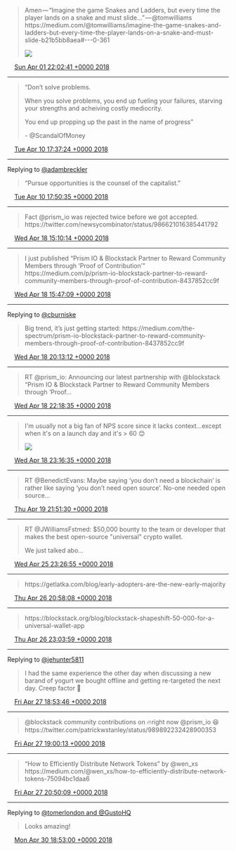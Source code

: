 > Amen — “Imagine the game Snakes and Ladders, but every time the player lands on a snake and must slide…” — @tomwilliams https://medium\.com/@tomwilliams/imagine\-the\-game\-snakes\-and\-ladders\-but\-every\-time\-the\-player\-lands\-on\-a\-snake\-and\-must\-slide\-b21b5bb8aea\#\-\-\-0\-361 
> 
> ![](../../media/980566142317101056-DZurtY7XcAA18UU.jpg)

<img src="../../media/tweet.ico" width="12" /> [Sun Apr 01 22:02:41 +0000 2018](https://twitter.com/adambreckler/status/980566142317101056)

----

> “Don’t solve problems\.  
>   
> When you solve problems, you end up fueling your failures, starving your strengths and acheiving costly mediocrity\.   
>   
> You end up propping up the past in the name of progress”   
>   
> \- @ScandalOfMoney

<img src="../../media/tweet.ico" width="12" /> [Tue Apr 10 17:37:24 +0000 2018](https://twitter.com/adambreckler/status/983760875847733248)

----

Replying to [@adambreckler](https://twitter.com/adambreckler/status/983760875847733248)

> “Pursue opportunities is the counsel of the capitalist\.”

<img src="../../media/tweet.ico" width="12" /> [Tue Apr 10 17:50:35 +0000 2018](https://twitter.com/adambreckler/status/983764194032926720)

----

> Fact @prism\_io was rejected twice before we got accepted\. https://twitter\.com/newsycombinator/status/986621016385441792

<img src="../../media/tweet.ico" width="12" /> [Wed Apr 18 15:10:14 +0000 2018](https://twitter.com/adambreckler/status/986622942376165376)

----

> I just published “Prism IO &amp; Blockstack Partner to Reward Community Members through ‘Proof of Contribution’” https://medium\.com/p/prism\-io\-blockstack\-partner\-to\-reward\-community\-members\-through\-proof\-of\-contribution\-8437852cc9f

<img src="../../media/tweet.ico" width="12" /> [Wed Apr 18 15:47:09 +0000 2018](https://twitter.com/adambreckler/status/986632230058516481)

----

Replying to [@cburniske](https://twitter.com/cburniske/status/986394652516454400)

> Big trend, it’s just getting started: https://medium\.com/the\-spectrum/prism\-io\-blockstack\-partner\-to\-reward\-community\-members\-through\-proof\-of\-contribution\-8437852cc9f

<img src="../../media/tweet.ico" width="12" /> [Wed Apr 18 20:13:12 +0000 2018](https://twitter.com/adambreckler/status/986699183720579073)

----

> RT @prism\_io: Announcing our latest partnership with @blockstack  
> “Prism IO &amp; Blockstack Partner to Reward Community Members through ‘Proof…

<img src="../../media/tweet.ico" width="12" /> [Wed Apr 18 22:18:35 +0000 2018](https://twitter.com/adambreckler/status/986730737607913474)

----

> I'm usually not a big fan of NPS score since it lacks context\.\.\.except when it's on a launch day and it's &gt; 60 😊 
> 
> ![](../../media/986745337292308480-DbGfTJBUMAE9h8s.jpg)

<img src="../../media/tweet.ico" width="12" /> [Wed Apr 18 23:16:35 +0000 2018](https://twitter.com/adambreckler/status/986745337292308480)

----

> RT @BenedictEvans: Maybe saying ‘you don’t need a blockchain’ is rather like saying ‘you don’t need open source’\. No\-one needed open source…

<img src="../../media/tweet.ico" width="12" /> [Thu Apr 19 21:51:30 +0000 2018](https://twitter.com/adambreckler/status/987086310706827265)

----

> RT @JWilliamsFstmed: $50,000 bounty to the team or developer that makes the best open\-source "universal" crypto wallet\.  
>   
> We just talked abo…

<img src="../../media/tweet.ico" width="12" /> [Wed Apr 25 23:26:55 +0000 2018](https://twitter.com/adambreckler/status/989284650425008129)

----

> https://getlatka\.com/blog/early\-adopters\-are\-the\-new\-early\-majority

<img src="../../media/tweet.ico" width="12" /> [Thu Apr 26 20:58:08 +0000 2018](https://twitter.com/adambreckler/status/989609594916782080)

----

> https://blockstack\.org/blog/blockstack\-shapeshift\-50\-000\-for\-a\-universal\-wallet\-app

<img src="../../media/tweet.ico" width="12" /> [Thu Apr 26 23:03:59 +0000 2018](https://twitter.com/adambreckler/status/989641268727758849)

----

Replying to [@jehunter5811](https://twitter.com/polluterofminds/status/989835079043178497)

> I had the same experience the other day when discussing a new barand of yogurt we bought offline and getting re\-targeted the next day\. Creep factor 💯

<img src="../../media/tweet.ico" width="12" /> [Fri Apr 27 18:53:46 +0000 2018](https://twitter.com/adambreckler/status/989940686374883328)

----

> @blockstack community contributions on 🔥right now @prism\_io 😆 https://twitter\.com/patrickwstanley/status/989892232428900353

<img src="../../media/tweet.ico" width="12" /> [Fri Apr 27 19:00:13 +0000 2018](https://twitter.com/adambreckler/status/989942310325567490)

----

> “How to Efficiently Distribute Network Tokens” by @wen\_xs https://medium\.com/@wen\_xs/how\-to\-efficiently\-distribute\-network\-tokens\-75094bc1daa6

<img src="../../media/tweet.ico" width="12" /> [Fri Apr 27 20:50:09 +0000 2018](https://twitter.com/adambreckler/status/989969976260943873)

----

Replying to [@tomerlondon and @GustoHQ](https://twitter.com/tomerlondon/status/991019721884450816)

> Looks amazing\!

<img src="../../media/tweet.ico" width="12" /> [Mon Apr 30 18:53:00 +0000 2018](https://twitter.com/adambreckler/status/991027655213383680)